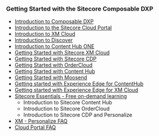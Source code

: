 ### Getting Started with the Sitecore Composable DXP

- [Introduction to Composable DXP](/learn/getting-started/introduction-to-composable-dxp)
- [Introduction to the Sitecore Cloud Portal](https://doc.sitecore.com/portal/en/developers/sitecore-cloud-portal/introduction-to-the-sitecore-cloud-portal.html)
- [Introduction to XM Cloud](/learn/getting-started/xm-cloud-introduction)
- [Introduction to Discover](/learn/getting-started/discover-introduction)
- [Introduction to Content Hub ONE](/learn/getting-started/introduction-to-contenthub-one)
- [Getting Started with Sitecore XM Cloud](https://doc.sitecore.com/xmc/en/developers/xm-cloud/getting-started-with-xm-cloud.html)
- [Getting Started with Sitecore CDP](https://doc.sitecore.com/cdp/en/users/sitecore-customer-data-platform/introduction-to-sitecore-cdp.html)
- [Getting Started with OrderCloud](https://ordercloud.io/learn/getting-started/welcome-to-ordercloud)
- [Getting Started with Content Hub](https://doc.sitecore.com/ch/en/users/latest/content-hub/started-get-started.html)
- [Getting Started with Moosend](https://help.moosend.com/hc/en-us/articles/208076445-How-do-I-get-started-with-my-Moosend-account-)
- [Getting started with Experience Edge for ContentHub](https://doc.sitecore.com/ch/en/users/latest/content-hub/quickstart-guide.html)
- [Getting started with Experience Edge for XM Cloud](https://doc.sitecore.com/xmc/en/developers/xm-cloud/sitecore-experience-edge-for-xm.html)
- [Sitecore Essentials - Free on-demand learning](https://learning.sitecore.com/pathway/sitecore-essentials)
  - Introduction to Sitecore Content Hub
  - Introduction to Sitecore OrderCloud
  - Introduction to Sitecore CDP and Personalize
- [XM - Personalize FAQ](/learn/faq/xm-personalize)
- [Cloud Portal FAQ](/learn/faq/cloud-portal)
